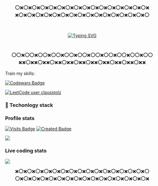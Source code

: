<div align="center">
      
⭕✖️⭕✖️⭕✖️⭕✖️⭕✖️⭕✖️⭕✖️⭕✖️⭕✖️⭕✖️⭕✖️⭕✖️⭕✖️⭕✖️⭕✖️⭕✖️ \
✖️⭕✖️⭕✖️⭕✖️⭕✖️⭕✖️⭕✖️⭕✖️⭕✖️⭕✖️⭕✖️⭕✖️⭕✖️⭕✖️⭕✖️⭕✖️⭕ 
</div>
<br />
<div align="center">
      
[![Typing SVG](https://readme-typing-svg.demolab.com?font=Fira+Code&weight=600&size=18&duration=3000&pause=1000&color=1F1F1F&center=true&multiline=true&width=435&height=100&lines=Hi%2C+my+name+is+Claus;I'm+a+dotnet+developer+from+Russia;(currently+based+in+Tbilisi%2C+Georgia))](https://git.io/typing-svg)
</div>
<br />
<div align="center">
      
⭕⭕✖️⭕⭕✖️⭕⭕✖️⭕⭕✖️⭕⭕✖️⭕⭕✖️⭕⭕✖️⭕⭕✖️⭕⭕✖️⭕⭕✖️⭕⭕ \
✖️✖️⭕✖️✖️⭕✖️✖️⭕✖️✖️⭕✖️✖️⭕✖️✖️⭕✖️✖️⭕✖️✖️⭕✖️✖️⭕✖️✖️⭕✖️✖️  
</div>
Train my skills: 

[![Codewars Badge](https://www.codewars.com/users/clausstolz/badges/micro)](https://www.codewars.com/users/clausstolz)

[![LeetCode user clausstolz](https://img.shields.io/badge/dynamic/json?style=for-the-badge&labelColor=black&color=%23ffa116&label=Solved&query=solvedOverTotal&url=https%3A%2F%2Fleetcode-badge.vercel.app%2Fapi%2Fusers%2Fclausstolz&logo=leetcode&logoColor=yellow)](https://leetcode.com/clausstolz/)

### :memo: Techonlogy stack
### Profile stats

[![Visits Badge](https://badges.pufler.dev/visits/clausstolz/clausstolz)](https://badges.pufler.dev)
[![Created Badge](https://badges.pufler.dev/created/clausstolz/timetable)](https://badges.pufler.dev)


<td align="center" style="padding=0;width=100%;">
      <img align="center" style="padding=0;" src="https://github-readme-stats.vercel.app/api/?username=ClausStolz&show_icons=true&hide_border=true&icon_color=C9F9D9&hide_title=true&count_private=true" />

### Live coding stats
  
<td align="center" style="padding=0;width=100%;">
      <img align="center" style="padding=0;" src="https://github-readme-stats.vercel.app/api/wakatime?username=ClausStolz&layout=compact&hide_border=true" />
 
<div align="center">
 
✖️⭕✖️⭕✖️⭕✖️⭕✖️⭕✖️⭕✖️⭕✖️⭕✖️⭕✖️⭕✖️⭕✖️⭕✖️⭕✖️⭕✖️⭕✖️⭕ \
⭕✖️⭕✖️⭕✖️⭕✖️⭕✖️⭕✖️⭕✖️⭕✖️⭕✖️⭕✖️⭕✖️⭕✖️⭕✖️⭕✖️⭕✖️⭕✖️
</div>
